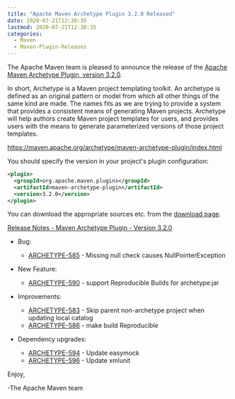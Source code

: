 ```yaml
---
title: "Apache Maven Archetype Plugin 3.2.0 Released"
date: 2020-07-21T12:30:35
lastmod: 2020-07-21T12:30:35
categories:
  - Maven
  - Maven-Plugin-Releases
---
```

The Apache Maven team is pleased to announce the release of the 
[Apache Maven Archetype Plugin, version 3.2.0](https://maven.apache.org/archetype/maven-archetype-plugin/).

In short, Archetype is a Maven project templating toolkit. An archetype is defined as an original pattern or model from which all other things of the same kind are made. The names fits as we are trying to provide a system that provides a consistent means of generating Maven projects. Archetype will help authors create Maven project templates for users, and provides users with the means to generate parameterized versions of those project templates.

https://maven.apache.org/archetype/maven-archetype-plugin/index.html

You should specify the version in your project's plugin configuration:

```xml
<plugin>
  <groupId>org.apache.maven.plugins</groupId>
  <artifactId>maven-archetype-plugin</artifactId>
  <version>3.2.0</version>
</plugin>
```

You can download the appropriate sources etc. from the [download page](https://maven.apache.org/plugins/maven-archetype-plugin/download.cgi).

<!-- more -->

[Release Notes - Maven Archetype Plugin - Version 3.2.0](https://issues.apache.org/jira/secure/ReleaseNote.jspa?projectId=12317122&version=12346641)

* Bug:

  * [ARCHETYPE-585](https://issues.apache.org/jira/browse/ARCHETYPE-585) - Missing null check causes NullPointerException

* New Feature:

  * [ARCHETYPE-590](https://issues.apache.org/jira/browse/ARCHETYPE-590) - support Reproducible Builds for archetype:jar

* Improvements:

  * [ARCHETYPE-583](https://issues.apache.org/jira/browse/ARCHETYPE-583) - Skip parent non-archetype project when updating local catalog
  * [ARCHETYPE-586](https://issues.apache.org/jira/browse/ARCHETYPE-586) - make build Reproducible

* Dependency upgrades:

  * [ARCHETYPE-594](https://issues.apache.org/jira/browse/ARCHETYPE-594) - Update easymock
  * [ARCHETYPE-596](https://issues.apache.org/jira/browse/ARCHETYPE-596) - Update xmlunit

Enjoy,

-The Apache Maven team
